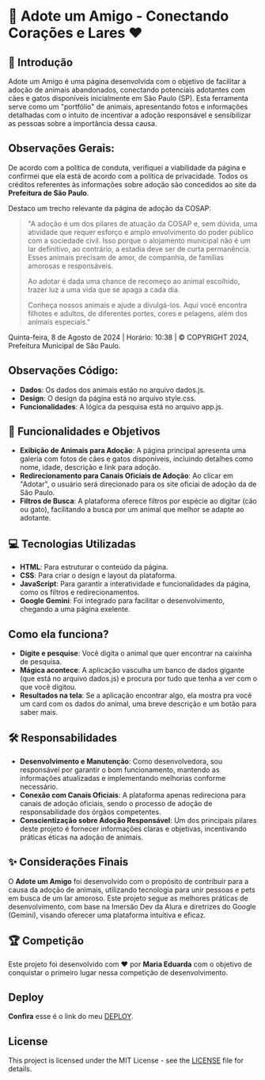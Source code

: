 # 🐾 Adote um Amigo - Conectando Corações e Lares ❤️

## 📖 Introdução

Adote um Amigo é uma página desenvolvida com o objetivo de facilitar a adoção de animais abandonados, conectando potenciais adotantes com cães e gatos disponíveis inicialmente em São Paulo (SP). Esta ferramenta serve como um "portfólio" de animais, apresentando fotos e informações detalhadas com o intuito de incentivar a adoção responsável e sensibilizar as pessoas sobre a importância dessa causa.

## Observações Gerais:

De acordo com a política de conduta, verifiquei a viabilidade da página e confirmei que ela está de acordo com a política de privacidade. Todos os créditos referentes às informações sobre adoção são concedidos ao site da **Prefeitura de São Paulo**. 

Destaco um trecho relevante da página de adoção da COSAP:

> "A adoção é um dos pilares de atuação da COSAP e, sem dúvida, uma atividade que requer esforço e amplo envolvimento do poder público com a sociedade civil. Isso porque o alojamento municipal não é um lar definitivo, ao contrário, a estadia deve ser de curta permanência. Esses animais precisam de amor, de companhia, de famílias amorosas e responsáveis.
>
> Ao adotar é dada uma chance de recomeço ao animal escolhido, trazer luz a uma vida que se apaga a cada dia.
>
> Conheça nossos animais e ajude a divulgá-los. Aqui você encontra filhotes e adultos, de diferentes portes, cores e pelagens, além dos animais especiais."

Quinta-feira, 8 de Agosto de 2024 | Horário: 10:38 | © COPYRIGHT 2024, Prefeitura Municipal de São Paulo.

## Observações Código:

- **Dados**: Os dados dos animais estão no arquivo dados.js.
- **Design**: O design da página está no arquivo style.css. 
- **Funcionalidades**: A lógica da pesquisa está no arquivo app.js.

## 🎯 Funcionalidades e Objetivos

- **Exibição de Animais para Adoção**: A página principal apresenta uma galeria com fotos de cães e gatos disponíveis, incluindo detalhes como nome, idade, descrição e link para adoção.
- **Redirecionamento para Canais Oficiais de Adoção**: Ao clicar em "Adotar", o usuário será direcionado para os site oficiai de adoção da de São Paulo.
- **Filtros de Busca**: A plataforma oferece filtros por espécie ao digitar (cão ou gato), facilitando a busca por um animal que melhor se adapte ao adotante.

## 💻 Tecnologias Utilizadas

- **HTML**: Para estruturar o conteúdo da página.
- **CSS**: Para criar o design e layout da plataforma.
- **JavaScript**: Para garantir a interatividade e funcionalidades da página, como os filtros e redirecionamentos.
- **Google Gemini**: Foi integrado para facilitar o desenvolvimento, chegando a uma página exelente.

## Como ela funciona?
- **Digite e pesquise**: Você digita o animal que quer encontrar na caixinha de pesquisa.
- **Mágica acontece**: A aplicação vasculha um banco de dados gigante (que está no arquivo dados.js) e procura por tudo que tenha a ver com o que você digitou.
- **Resultados na tela**: Se a aplicação encontrar algo, ela mostra pra você um card com os dados do animal, uma breve descrição e um botão para saber mais.

## 🛠️ Responsabilidades

- **Desenvolvimento e Manutenção**: Como desenvolvedora, sou responsável por garantir o bom funcionamento, mantendo as informações atualizadas e implementando melhorias conforme necessário.
- **Conexão com Canais Oficiais**: A plataforma apenas redireciona para canais de adoção oficiais, sendo o processo de adoção de responsabilidade dos órgãos competentes.
- **Conscientização sobre Adoção Responsável**: Um dos principais pilares deste projeto é fornecer informações claras e objetivas, incentivando práticas éticas na adoção de animais.

## ✨ Considerações Finais

O **Adote um Amigo** foi desenvolvido com o propósito de contribuir para a causa da adoção de animais, utilizando tecnologia para unir pessoas e pets em busca de um lar amoroso. Este projeto segue as melhores práticas de desenvolvimento, com base na Imersão Dev da Alura e diretrizes do Google (Gemini), visando oferecer uma plataforma intuitiva e eficaz.

## 🏆 Competição

Este projeto foi desenvolvido com ❤️ por **Maria Eduarda** com o objetivo de conquistar o primeiro lugar nessa competição de desenvolvimento.

## Deploy
**Confira** esse é o link do meu [DEPLOY](https://projeto-alura-imersao-dev.vercel.app/).

## License

This project is licensed under the MIT License - see the [LICENSE](LICENSE) file for details.

